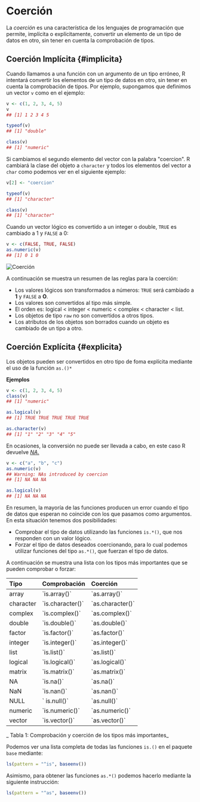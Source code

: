 

<!-- ```{r, include=FALSE} -->
<!-- tutorial::go_interactive() -->
<!-- ``` -->


# Coerción


La _coerción_ es una característica de los lenguajes de programación que permite, implícita o explícitamente, convertir un elemento de un tipo de datos en otro, sin tener en cuenta la comprobación de tipos.


## Coerción Implícita {#implicita}

Cuando llamamos a una función con un argumento de un tipo erróneo, R intentará convertir los elementos de un tipo de datos en otro, sin tener en cuenta la comprobación de tipos. Por ejemplo, supongamos que definimos un vector `v` como en el ejemplo:




```r
v <- c(1, 2, 3, 4, 5)
v
## [1] 1 2 3 4 5
```




```r
typeof(v)
## [1] "double"
```



```r
class(v)
## [1] "numeric"
```

Si cambiamos el segundo elemento del vector con la palabra "coercion". R cambiará la clase del objeto a `character` y todos los elementos del vector a `char` como podemos ver en el siguiente ejemplo:




```r
v[2] <- "coercion"
```



```r
typeof(v)
## [1] "character"
```



```r
class(v)
## [1] "character"
```


Cuando un vector lógico es convertido a un integer o double, `TRUE` es cambiado a
1 y `FALSE` a 0:


```r
v <- c(FALSE, TRUE, FALSE)
as.numeric(v)
## [1] 0 1 0
```


![Coerción](http://i.imgur.com/QrmSoIc.png)



A continuación se muestra un resumen de las reglas para la coerción:


- Los valores lógicos son transformados a números: `TRUE` será cambiado a __1__ y `FALSE` a __O__.
- Los valores son convertidos al tipo más simple.
- El orden es: logical < integer < numeric < complex < character < list.
- Los objetos de tipo `raw` no son convertidos a otros tipos.
- Los atributos de los objetos son borrados cuando un objeto es cambiado de un tipo a otro.


## Coerción Explícita {#explicita}

Los objetos pueden ser convertidos en otro tipo de foma explícita mediante el uso
de la función `as.()*`

__Ejemplos__



```r
v <- c(1, 2, 3, 4, 5)
class(v)
## [1] "numeric"
```



```r
as.logical(v)
## [1] TRUE TRUE TRUE TRUE TRUE
```



```r
as.character(v)
## [1] "1" "2" "3" "4" "5"
```



En ocasiones, la conversión no puede ser llevada a cabo, en este caso R devuelve [_NA_.](#na)



```r
v <- c("a", "b", "c")
as.numeric(v)
## Warning: NAs introduced by coercion
## [1] NA NA NA
```



```r
as.logical(v)
## [1] NA NA NA
```


En resumen, la mayoría de las funciones producen un error cuando el tipo de datos que esperan no coincide con los que pasamos como argumentos. En esta situación tenemos dos posibilidades:



* Comprobar el tipo de datos utilizando las funciones `is.*()`, que nos responden con un valor lógico.
* Forzar el tipo de datos deseados coercionando, para lo cual podemos utilizar funciones del tipo `as.*()`, que fuerzan el tipo de datos.



A continuación se muestra una lista con los tipos más importantes que se pueden comprobar o forzar:



| Tipo | Comprobación | Coerción |
| :--- | :--- | :--- |
| array | \`is.array\(\)\` | \`as.array\(\)\` |
| character | \`is.character\(\)\` | \`as.character\(\)\` |
| complex | \`is.complex\(\)\` | \`as.complex\(\)\` |
| double | \`is.double\(\)\` | \`as.double\(\)\` |
| factor | \`is.factor\(\)\` | \`as.factor\(\)\` |
| integer | \`is.integer\(\)\` | \`as.integer\(\)\` |
| list | \`is.list\(\)\` | \`as.list\(\)\` |
| logical | \`is.logical\(\)\` | \`as.logical\(\)\` |
| matrix | \`is.matrix\(\)\` | \`as.matrix\(\)\` |
| NA | \`is.na\(\)\` | \`as.na\(\)\` |
| NaN | \`is.nan\(\)\` | \`as.nan\(\)\` |
| NULL | \` is.null\(\)\` | \`as.null\(\)\` |
| numeric | \`is.numeric\(\)\` | \`as.numeric\(\)\` |
| vector | \`is.vector\(\)\` | \`as.vector\(\)\` |

_ Tabla 1: Comprobación y coerción de los tipos más importantes_
 

Podemos ver una lista completa de todas las funciones `is.()` en el paquete `base` mediante:


```r
ls(pattern = "^is", baseenv())
```


Asimismo, para obtener las funciones `as.*()` podemos hacerlo mediante la siguiente instrucción:


```r
ls(pattern = "^as", baseenv())
```

